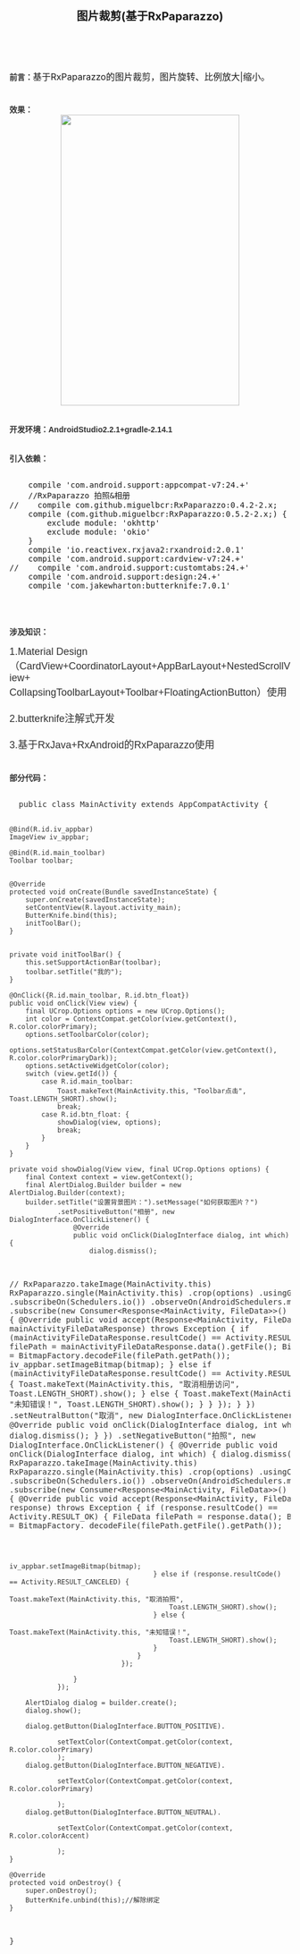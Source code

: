 <!-- Baidu Button BEGIN -->
<div id="article_content" class="article_content">

<div style="text-align:center"><strong><span style="font-size:20px">图片裁剪(基于RxPaparazzo)</span></strong></div>
<div style="text-align:center"><strong><span style="font-size:20px"><br>
</span></strong></div>
<div style="text-align:center"><strong><span style="font-size:20px"><br>
</span></strong></div>
<div style="text-align:left"><br>
<br>
<strong><span style="font-size:14px"><span style="color:rgb(51,51,51); font-family:Arial; line-height:26px">前言</span><span style="color:rgb(51,51,51); font-family:Arial; line-height:26px">：</span></span></strong><span style="font-size:16px">基于RxPaparazzo的图片裁剪，图片旋转、比例放大|缩小。</span><br>
</div>
<div style="text-align:left"><span style="font-size:14px"><br>
</span></div>
<div style="text-align:left"><span style="font-size:14px"><br>
</span></div>
<div style="text-align:left"><span style="font-size:14px"><span style="color:rgb(51,51,51); font-family:&quot;Microsoft YaHei&quot;,Arial"><strong>效果：</strong></span><br>
</span></div>
<div style="text-align:center"><span style="font-size:14px"><span style="color:rgb(51,51,51); font-family:&quot;Microsoft YaHei&quot;,Arial"><strong><img src="http://img.blog.csdn.net/20170511105640724?watermark/2/text/aHR0cDovL2Jsb2cuY3Nkbi5uZXQvemhoX2NzZG5fYXJk/font/5a6L5L2T/fontsize/400/fill/I0JBQkFCMA==/dissolve/70/gravity/Center" width="320" height="520" alt=""><br>
</strong></span></span></div>
<div style="text-align:left"><span style="font-size:14px"><span style="color:rgb(51,51,51); font-family:&quot;Microsoft YaHei&quot;,Arial"><strong><br>
</strong></span></span></div>
<div style="text-align:left"><span style="font-size:14px"><span style="color:rgb(51,51,51); font-family:&quot;Microsoft YaHei&quot;,Arial"><strong><span style="color:rgb(51,51,51); font-family:&quot;Microsoft YaHei&quot;,Arial"><br>
</span></strong></span></span></div>
<div style="text-align:left"><span style="font-size:14px"><span style="color:rgb(51,51,51); font-family:&quot;Microsoft YaHei&quot;,Arial"><strong><span style="color:rgb(51,51,51); font-family:&quot;Microsoft YaHei&quot;,Arial">开发环境：AndroidStudio2.2.1&#43;gradle-2.14.1</span><br>
</strong></span></span></div>
<div style="text-align:left"><span style="font-size:14px"><span style="color:rgb(51,51,51); font-family:&quot;Microsoft YaHei&quot;,Arial"><strong><br>
</strong></span></span></div>
<div style="text-align:left"><span style="font-size:14px"><span style="color:rgb(51,51,51); font-family:&quot;Microsoft YaHei&quot;,Arial"><strong><br>
</strong></span></span></div>
<div style="text-align:left"><span style="font-size:14px"><span style="color:rgb(51,51,51); font-family:&quot;Microsoft YaHei&quot;,Arial"><strong>引入依赖：</strong></span></span></div>
<div style="text-align:left"><span style="font-size:14px"><span style="color:rgb(51,51,51); font-family:&quot;Microsoft YaHei&quot;,Arial"><strong><br>
</strong></span></span></div>
<div style="text-align:left"><span style="color:rgb(51,51,51); font-family:&quot;Microsoft YaHei&quot;,Arial"><strong></strong></span><pre name="code" class="java">
    compile 'com.android.support:appcompat-v7:24.+'
    //RxPaparazzo 拍照&amp;相册
//    compile com.github.miguelbcr:RxPaparazzo:0.4.2-2.x;
    compile (com.github.miguelbcr:RxPaparazzo:0.5.2-2.x;) {
        exclude module: 'okhttp'
        exclude module: 'okio'
    }
    compile 'io.reactivex.rxjava2:rxandroid:2.0.1'
    compile 'com.android.support:cardview-v7:24.+'
//    compile 'com.android.support:customtabs:24.+'
    compile 'com.android.support:design:24.+'
    compile 'com.jakewharton:butterknife:7.0.1'</pre><br>
<br>
</div>
<div style="text-align:left"><span style="font-size:14px"><span style="color:rgb(51,51,51); font-family:&quot;Microsoft YaHei&quot;,Arial"><strong><br>
</strong></span></span></div>
<div style="text-align:left"><span style="font-size:14px"><span style="color:rgb(51,51,51); font-family:&quot;Microsoft YaHei&quot;,Arial"><span style="color:rgb(51,51,51); font-family:&quot;Microsoft YaHei&quot;,Arial"><span style="font-family:Arial"><strong>涉及知识：</strong></span></span><br>
</span></span></div>
<div style="text-align:left"><span style="font-size:14px"><span style="color:rgb(51,51,51); font-family:&quot;Microsoft YaHei&quot;,Arial"><strong><span style="color:rgb(51,51,51); font-family:&quot;Microsoft YaHei&quot;,Arial; font-size:14px"><span style="font-family:Arial"><br>
</span></span></strong></span></span></div>
<div style="text-align:left"><span style="font-size:18px"><span style="color:rgb(51,51,51); font-family:&quot;Microsoft YaHei&quot;,Arial"><span style="color:rgb(51,51,51); font-family:&quot;Microsoft YaHei&quot;,Arial"><span style="font-family:Arial">1.Material Design（CardView&#43;CoordinatorLayout&#43;AppBarLayout&#43;</span></span></span><span style="color:rgb(51,51,51); font-family:&quot;Microsoft YaHei&quot;,Arial"><span style="font-family:Arial">NestedScrollView</span></span><span style="color:rgb(51,51,51); font-family:&quot;Microsoft YaHei&quot;,Arial"><span style="font-family:Arial">&#43;</span></span></span></div>
<div style="text-align:left"><span style="color:rgb(51,51,51); font-family:&quot;Microsoft YaHei&quot;,Arial"><span style="font-family:Arial"><span style="font-size:18px">CollapsingToolbarLayout&#43;Toolbar&#43;FloatingActionButton）使用</span></span></span></div>
<div style="text-align:left"><span style="color:rgb(51,51,51); font-family:&quot;Microsoft YaHei&quot;,Arial"><span style="font-family:Arial"><span style="font-size:18px"><br>
</span></span></span></div>
<div style="text-align:left"><span style="color:rgb(51,51,51); font-family:&quot;Microsoft YaHei&quot;,Arial"><span style="color:rgb(51,51,51); font-family:&quot;Microsoft YaHei&quot;,Arial"><span style="font-family:Arial"><span style="font-size:18px">2.butterknife注解式开发</span></span></span></span></div>
<div style="text-align:left"><span style="color:rgb(51,51,51); font-family:&quot;Microsoft YaHei&quot;,Arial"><span style="color:rgb(51,51,51); font-family:&quot;Microsoft YaHei&quot;,Arial"><span style="font-family:Arial"><span style="font-size:18px"><br>
</span></span></span></span></div>
<div style="text-align:left"><span style="color:rgb(51,51,51); font-family:&quot;Microsoft YaHei&quot;,Arial"><span style="color:rgb(51,51,51); font-family:&quot;Microsoft YaHei&quot;,Arial"><span style="font-family:Arial"><span style="font-size:18px">3.基于RxJava&#43;RxAndroid的RxPaparazzo使用</span></span></span></span></div>
<div style="text-align:left"><span style="color:rgb(51,51,51); font-family:&quot;Microsoft YaHei&quot;,Arial"><span style="color:rgb(51,51,51); font-family:&quot;Microsoft YaHei&quot;,Arial"><span style="font-family:Arial"><span style="font-size:18px"><br>
</span></span></span></span></div>
<div style="text-align:left"><span style="font-size:14px"><span style="color:rgb(51,51,51); font-family:&quot;Microsoft YaHei&quot;,Arial"><strong><span style="color:rgb(51,51,51); font-family:&quot;Microsoft YaHei&quot;,Arial; font-size:14px"><span style="font-family:Arial"><br>
</span></span></strong></span></span></div>
<div style="text-align:left"><span style="font-size:14px"><span style="color:rgb(51,51,51); font-family:&quot;Microsoft YaHei&quot;,Arial"><span style="font-weight:bold"><span style="color:rgb(51,51,51); font-family:&quot;Microsoft YaHei&quot;,Arial"><span style="font-family:Arial"><span style="color:rgb(51,51,51); font-family:&quot;Microsoft YaHei&quot;,Arial">部分代码：</span><br>
</span></span></span></span></span></div>
<div style="text-align:left"><span style="font-size:14px"><span style="color:rgb(51,51,51); font-family:&quot;Microsoft YaHei&quot;,Arial"><strong><span style="color:rgb(51,51,51); font-family:&quot;Microsoft YaHei&quot;,Arial; font-size:14px"><span style="font-family:Arial"><br>
</span></span></strong></span></span></div>
<div style="text-align:left"><span style="font-family:&quot;Microsoft YaHei&quot;,Arial"><strong><span style="font-family:&quot;Microsoft YaHei&quot;,Arial"><span style="font-family:Arial"></span></span></strong></span><pre name="code" class="java" style="color: rgb(51, 51, 51); font-size: 14px;">
  public class MainActivity extends AppCompatActivity {

    @Bind(R.id.iv_appbar)
    ImageView iv_appbar;

    @Bind(R.id.main_toolbar)
    Toolbar toolbar;


    @Override
    protected void onCreate(Bundle savedInstanceState) {
        super.onCreate(savedInstanceState);
        setContentView(R.layout.activity_main);
        ButterKnife.bind(this);
        initToolBar();
    }


    private void initToolBar() {
        this.setSupportActionBar(toolbar);
        toolbar.setTitle("我的");
    }

    @OnClick({R.id.main_toolbar, R.id.btn_float})
    public void onClick(View view) {
        final UCrop.Options options = new UCrop.Options();
        int color = ContextCompat.getColor(view.getContext(), R.color.colorPrimary);
        options.setToolbarColor(color);
        options.setStatusBarColor(ContextCompat.getColor(view.getContext(), R.color.colorPrimaryDark));
        options.setActiveWidgetColor(color);
        switch (view.getId()) {
            case R.id.main_toolbar:
                Toast.makeText(MainActivity.this, "Toolbar点击", Toast.LENGTH_SHORT).show();
                break;
            case R.id.btn_float: {
                showDialog(view, options);
                break;
            }
        }
    }

    private void showDialog(View view, final UCrop.Options options) {
        final Context context = view.getContext();
        final AlertDialog.Builder builder = new AlertDialog.Builder(context);
        builder.setTitle("设置背景图片：").setMessage("如何获取图片？")
                .setPositiveButton("相册", new DialogInterface.OnClickListener() {
                    @Override
                    public void onClick(DialogInterface dialog, int which) {
                        dialog.dismiss();
//                        RxPaparazzo.takeImage(MainActivity.this)
                        RxPaparazzo.single(MainActivity.this)
                                .crop(options)
                                .usingGallery()
                                .subscribeOn(Schedulers.io())
                                .observeOn(AndroidSchedulers.mainThread())
                                .subscribe(new Consumer<Response<MainActivity, FileData>>() {
                                    @Override
                                    public void accept(Response<MainActivity, FileData> mainActivityFileDataResponse) throws Exception {
                                        if (mainActivityFileDataResponse.resultCode() == Activity.RESULT_OK) {
                                            File filePath = mainActivityFileDataResponse.data().getFile();
                                            Bitmap bitmap = BitmapFactory.decodeFile(filePath.getPath());
                                            iv_appbar.setImageBitmap(bitmap);
                                        } else if (mainActivityFileDataResponse.resultCode() == Activity.RESULT_CANCELED) {
                                            Toast.makeText(MainActivity.this, "取消相册访问", Toast.LENGTH_SHORT).show();
                                        } else {
                                            Toast.makeText(MainActivity.this, "未知错误！", Toast.LENGTH_SHORT).show();
                                        }
                                    }
                                });
                    }
                })
                .setNeutralButton("取消", new DialogInterface.OnClickListener() {
                    @Override
                    public void onClick(DialogInterface dialog, int which) {
                        dialog.dismiss();
                    }
                })
                .setNegativeButton("拍照", new DialogInterface.OnClickListener() {
                    @Override
                    public void onClick(DialogInterface dialog, int which) {
                        dialog.dismiss();
//                        RxPaparazzo.takeImage(MainActivity.this)
                        RxPaparazzo.single(MainActivity.this)
                                .crop(options)
                                .usingCamera()
                                .subscribeOn(Schedulers.io())
                                .observeOn(AndroidSchedulers.mainThread())
                                .subscribe(new Consumer<Response<MainActivity, FileData>>() {
                                    @Override
                                    public void accept(Response<MainActivity, FileData> response) 
                                    throws Exception {
                                        if (response.resultCode() == Activity.RESULT_OK) {
                                            FileData filePath = response.data();
                                            Bitmap bitmap = BitmapFactory.
                                            decodeFile(filePath.getFile().getPath());
                                           
                                           iv_appbar.setImageBitmap(bitmap);
                                        } else if (response.resultCode() == Activity.RESULT_CANCELED) {
                                            Toast.makeText(MainActivity.this, "取消拍照", 
                                            Toast.LENGTH_SHORT).show();
                                        } else {
                                            Toast.makeText(MainActivity.this, "未知错误！", 
                                            Toast.LENGTH_SHORT).show();
                                        }
                                    }
                                });
                       
                    }
                });

        AlertDialog dialog = builder.create();
        dialog.show();

        dialog.getButton(DialogInterface.BUTTON_POSITIVE).

                setTextColor(ContextCompat.getColor(context, R.color.colorPrimary)
                );
        dialog.getButton(DialogInterface.BUTTON_NEGATIVE).

                setTextColor(ContextCompat.getColor(context, R.color.colorPrimary)

                );
        dialog.getButton(DialogInterface.BUTTON_NEUTRAL).

                setTextColor(ContextCompat.getColor(context, R.color.colorAccent)

                );
    }

    @Override
    protected void onDestroy() {
        super.onDestroy();
        ButterKnife.unbind(this);//解除绑定
    }
}

</pre><br>
<span style="font-size:24px; color:#ff0000"><br>
</span></div>
   
</div>



<!-- Baidu Button END -->
